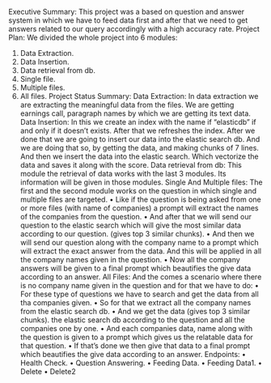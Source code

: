 Executive Summary:
This project was a based on question and answer system in which we have to feed data first and
after that we need to get answers related to our query accordingly with a high accuracy rate.
Project Plan:
We divided the whole project into 6 modules:
1. Data Extraction.
2. Data Insertion.
3. Data retrieval from db.
4. Single file.
5. Multiple files.
6. All files.
Project Status Summary:
Data Extraction: 
In data extraction we are extracting the meaningful data from the files. We are getting earnings
call, paragraph names by which we are getting its text data.
Data Insertion: 
In this we create an index with the name if “elasticdb” if and only if it doesn’t exists. After that
we refreshes the index.
After we done that we are going to insert our data into the elastic search db. And we are doing
that so, by getting the data, and making chunks of 7 lines. And then we insert the data into the
elastic search. Which vectorize the data and saves it along with the score.
Data retrieval from db: 
This module the retrieval of data works with the last 3 modules. Its information will be given in
those modules.
Single And Multiple files: 
The first and the second module works on the question in which single and multiple files are
targeted.
• Like if the question is being asked from one or more files (with name of companies) a
prompt will extract the names of the companies from the question.
• And after that we will send our question to the elastic search which will give the most
similar data according to our question. (gives top 3 similar chunks).
• And then we will send our question along with the company name to a prompt which will
extract the exact answer from the data. And this will be applied in all the company names
given in the question.
• Now all the company answers will be given to a final prompt which beautifies the give
data according to an answer.
All Files: 
And the comes a scenario where there is no company name given in the question and for
that we have to do:
• For these type of questions we have to search and get the data from all tha
companies given. 
• So for that we extract all the company names from the elastic search db. 
• And we get the data (gives top 3 similar chunks). the elastic search db according to
the question and all the companies one by one. 
• And each companies data, name along with the question is given to a prompt which
gives us the relatable data for that question. 
• If that’s done we then give that data to a final prompt which beautifies the give data
according to an answer. 
Endpoints: 
• Health Check.
• Question Answering.
• Feeding Data.
• Feeding Data1.
• Delete
• Delete2
